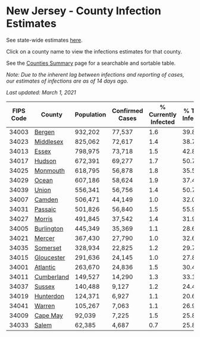 # New Jersey - County Infection Estimates

See state-wide estimates [here](/infections/us-nj).

Click on a county name to view the infections estimates for that county.

See the [Counties Summary](/infections/summary-counties) page for a searchable and sortable table.

*Note: Due to the inherent lag between infections and reporting of cases, our estimates of infections are as of 14 days ago.*

*Last updated: March 1, 2021*

|   FIPS Code |                   County |   Population |   Confirmed Cases |   % Currently Infected |   % Total Infected |
|-------------|--------------------------|--------------|-------------------|------------------------|--------------------|
|       34003 |         [Bergen](bergen) |      932,202 |            77,537 |                    1.6 |               39.8 |
|       34023 |   [Middlesex](middlesex) |      825,062 |            72,617 |                    1.4 |               38.7 |
|       34013 |           [Essex](essex) |      798,975 |            73,718 |                    1.5 |               42.8 |
|       34017 |         [Hudson](hudson) |      672,391 |            69,277 |                    1.7 |               50.7 |
|       34025 |     [Monmouth](monmouth) |      618,795 |            56,878 |                    1.8 |               35.5 |
|       34029 |           [Ocean](ocean) |      607,186 |            58,624 |                    1.9 |               37.4 |
|       34039 |           [Union](union) |      556,341 |            56,756 |                    1.4 |               50.7 |
|       34007 |         [Camden](camden) |      506,471 |            44,149 |                    1.0 |               32.0 |
|       34031 |       [Passaic](passaic) |      501,826 |            56,840 |                    1.5 |               55.9 |
|       34027 |         [Morris](morris) |      491,845 |            37,542 |                    1.4 |               31.9 |
|       34005 | [Burlington](burlington) |      445,349 |            35,369 |                    1.1 |               28.6 |
|       34021 |         [Mercer](mercer) |      367,430 |            27,790 |                    1.0 |               32.6 |
|       34035 |     [Somerset](somerset) |      328,934 |            22,825 |                    1.2 |               29.7 |
|       34015 | [Gloucester](gloucester) |      291,636 |            24,145 |                    1.0 |               27.8 |
|       34001 |     [Atlantic](atlantic) |      263,670 |            24,836 |                    1.5 |               30.4 |
|       34011 | [Cumberland](cumberland) |      149,527 |            14,290 |                    1.3 |               33.1 |
|       34037 |         [Sussex](sussex) |      140,488 |             9,127 |                    1.2 |               24.4 |
|       34019 |   [Hunterdon](hunterdon) |      124,371 |             6,927 |                    1.1 |               20.6 |
|       34041 |         [Warren](warren) |      105,267 |             7,063 |                    1.1 |               26.9 |
|       34009 |     [Cape May](cape-may) |       92,039 |             7,225 |                    1.5 |               25.8 |
|       34033 |           [Salem](salem) |       62,385 |             4,687 |                    0.7 |               25.8 |